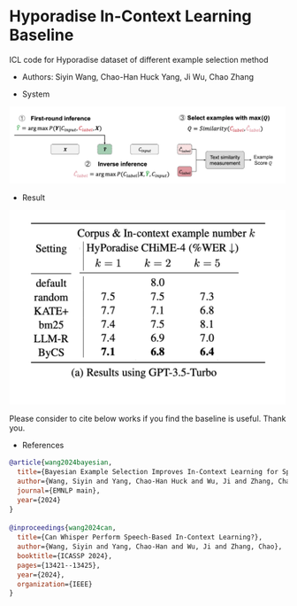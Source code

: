 # Hyporadise In-Context Learning Baseline
ICL code for Hyporadise dataset of different example selection method

- Authors: Siyin Wang, Chao-Han Huck Yang, Ji Wu, Chao Zhang

- System
  
<img src="https://github.com/chan-ming/Hyporadise-icl/blob/main/real-bycs.png" width="500">

- Result

<img src="https://github.com/chan-ming/Hyporadise-icl/blob/main/hypo-baseline.png" width="500">



Please consider to cite below works if you find the baseline is useful. Thank you.
- References

```bib
@article{wang2024bayesian,
  title={Bayesian Example Selection Improves In-Context Learning for Speech, Text, and Visual Modalities},
  author={Wang, Siyin and Yang, Chao-Han Huck and Wu, Ji and Zhang, Chao},
  journal={EMNLP main},
  year={2024}
}

@inproceedings{wang2024can,
  title={Can Whisper Perform Speech-Based In-Context Learning?},
  author={Wang, Siyin and Yang, Chao-Han and Wu, Ji and Zhang, Chao},
  booktitle={ICASSP 2024},
  pages={13421--13425},
  year={2024},
  organization={IEEE}
}
```
